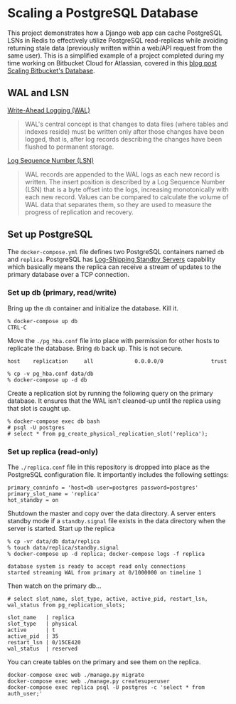 # Scaling a PostgreSQL Database

This project demonstrates how a Django web app can cache PostgreSQL LSNs in Redis to effectively utilize PostgreSQL read-replicas while avoiding returning stale data (previously written within a web/API request from the same user). This is a simplified example of a project completed during my time working on Bitbucket Cloud for Atlassian, covered in this [blog post Scaling Bitbucket's Database](https://bitbucket.org/blog/scaling-bitbuckets-database).


## WAL and LSN

[Write-Ahead Logging (WAL)](https://www.postgresql.org/docs/current/wal-intro.html)

> WAL's central concept is that changes to data files (where tables and indexes reside) must be written only after those changes have been logged, that is, after log records describing the changes have been flushed to permanent storage. 


[Log Sequence Number (LSN)](https://www.postgresql.org/docs/current/wal-internals.html)

> WAL records are appended to the WAL logs as each new record is written. The insert position is described by a Log Sequence Number (LSN) that is a byte offset into the logs, increasing monotonically with each new record. Values can be compared to calculate the volume of WAL data that separates them, so they are used to measure the progress of replication and recovery.


## Set up PostgreSQL

The `docker-compose.yml` file defines two PostgreSQL containers named `db` and `replica`. PostgreSQL has [Log-Shipping Standby Servers](https://www.postgresql.org/docs/13/warm-standby.html) capability which basically means the replica can receive a stream of updates to the primary database over a TCP connection.


### Set up db (primary, read/write)

Bring up the `db` container and initialize the database. Kill it.

    % docker-compose up db
    CTRL-C


Move the `./pg_hba.conf` file into place with permission for other hosts to replicate the database. Bring `db` back up. This is not secure.

    host    replication     all             0.0.0.0/0               trust

    % cp -v pg_hba.conf data/db
    % docker-compose up -d db

Create a replication slot by running the following query on the primary database. It ensures that the WAL isn't cleaned-up until the replica using that slot is caught up.

    % docker-compose exec db bash
    # psql -U postgres
    # select * from pg_create_physical_replication_slot('replica');


### Set up replica (read-only)

The `./replica.conf` file in this repository is dropped into place as the PostgreSQL configuration file. It importantly includes the following settings:

    primary_conninfo = 'host=db user=postgres password=postgres'
    primary_slot_name = 'replica' 
    hot_standby = on 

Shutdown the master and copy over the data directory. A server enters standby mode if a `standby.signal` file exists in the data directory when the server is started. Start up the replica

    % cp -vr data/db data/replica
    % touch data/replica/standby.signal
    % docker-compose up -d replica; docker-compose logs -f replica

    database system is ready to accept read only connections
    started streaming WAL from primary at 0/1000000 on timeline 1

Then watch on the primary db...

    # select slot_name, slot_type, active, active_pid, restart_lsn, wal_status from pg_replication_slots;

    slot_name   | replica
    slot_type   | physical
    active      | t
    active_pid  | 35
    restart_lsn | 0/15CE420
    wal_status  | reserved

You can create tables on the primary and see them on the replica.

    docker-compose exec web ./manage.py migrate
    docker-compose exec web ./manage.py createsuperuser
    docker-compose exec replica psql -U postgres -c 'select * from auth_user;'
